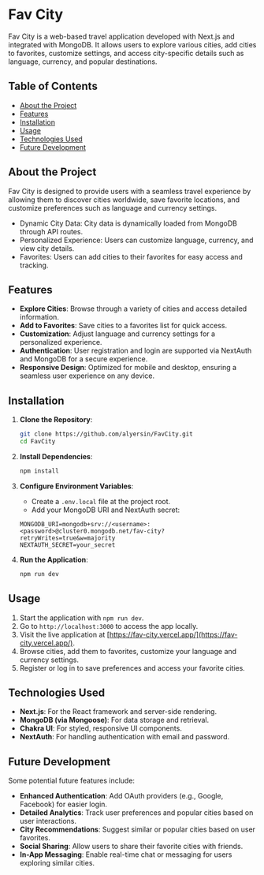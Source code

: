 
# Fav City

Fav City is a web-based travel application developed with Next.js and integrated with MongoDB. It allows users to explore various cities, add cities to favorites, customize settings, and access city-specific details such as language, currency, and popular destinations.

## Table of Contents

- [About the Project](#about-the-project)  
- [Features](#features)  
- [Installation](#installation)  
- [Usage](#usage)  
- [Technologies Used](#technologies-used)  
- [Future Development](#future-development)  

## About the Project

Fav City is designed to provide users with a seamless travel experience by allowing them to discover cities worldwide, save favorite locations, and customize preferences such as language and currency settings.

- Dynamic City Data: City data is dynamically loaded from MongoDB through API routes.
- Personalized Experience: Users can customize language, currency, and view city details.
- Favorites: Users can add cities to their favorites for easy access and tracking.

## Features

- **Explore Cities**: Browse through a variety of cities and access detailed information.
- **Add to Favorites**: Save cities to a favorites list for quick access.
- **Customization**: Adjust language and currency settings for a personalized experience.
- **Authentication**: User registration and login are supported via NextAuth and MongoDB for a secure experience.
- **Responsive Design**: Optimized for mobile and desktop, ensuring a seamless user experience on any device.

## Installation

1. **Clone the Repository**:
   ```bash
   git clone https://github.com/alyersin/FavCity.git
   cd FavCity
   ```
2. **Install Dependencies**:
   ```bash
   npm install
   ```

3. **Configure Environment Variables**:
   - Create a `.env.local` file at the project root.
   - Add your MongoDB URI and NextAuth secret:
   ```plaintext
   MONGODB_URI=mongodb+srv://<username>:<password>@cluster0.mongodb.net/fav-city?retryWrites=true&w=majority
   NEXTAUTH_SECRET=your_secret
   ```

4. **Run the Application**:
   ```bash
   npm run dev
   ```

## Usage

1. Start the application with `npm run dev`.
2. Go to `http://localhost:3000` to access the app locally.
3. Visit the live application at [https://fav-city.vercel.app/](https://fav-city.vercel.app/).
4. Browse cities, add them to favorites, customize your language and currency settings.
5. Register or log in to save preferences and access your favorite cities.

## Technologies Used

- **Next.js**: For the React framework and server-side rendering.
- **MongoDB (via Mongoose)**: For data storage and retrieval.
- **Chakra UI**: For styled, responsive UI components.
- **NextAuth**: For handling authentication with email and password.

## Future Development

Some potential future features include:

- **Enhanced Authentication**: Add OAuth providers (e.g., Google, Facebook) for easier login.
- **Detailed Analytics**: Track user preferences and popular cities based on user interactions.
- **City Recommendations**: Suggest similar or popular cities based on user favorites.
- **Social Sharing**: Allow users to share their favorite cities with friends.
- **In-App Messaging**: Enable real-time chat or messaging for users exploring similar cities.
